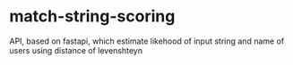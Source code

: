 # match-string-scoring
API, based on fastapi, which estimate likehood of input string and name of users using distance of levenshteyn
